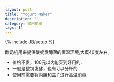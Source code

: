 ```yaml
---
layout: post
title: "Yogurt Maker"
description: ""
category: 家用电器
tags: []
---
```

{% include JB/setup %}

酸奶机用来提供酸奶发酵菌的恒温环境,大概40度左右。

 * 价格不贵，100元以内能买到好用的.
 * 一般是整锅发酵，也有可以分杯的.
 * 使用前需要将内胆和盖子进行高温消毒.
